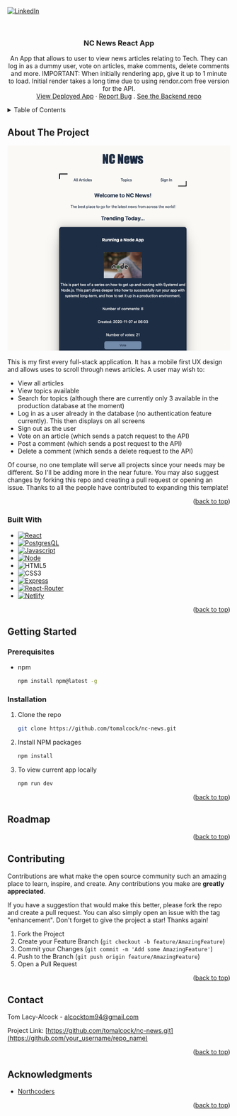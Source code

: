 <a name="readme-top"></a>

<!-- PROJECT SHIELDS -->
[![LinkedIn][linkedin-shield]][linkedin-url]



<!-- PROJECT LOGO -->
<br />
<div align="center">

  <h3 align="center">NC News React App</h3>

  <p align="center">
    An App that allows to user to view news articles relating to Tech. They can log in as a dummy user, vote on articles, make comments, delete comments and more. IMPORTANT: When initially rendering app, give it up to 1 minute to load. Initial render takes a long time due to using rendor.com free version for the API.
    <br />
    <a href="https://nc-news-tla.netlify.app">View Deployed App</a>
    ·
    <a href="">Report Bug</a>
    .
    <a href="https://github.com/tomalcock/backend-project">See the Backend repo</a>
  </p>
</div>



<!-- TABLE OF CONTENTS -->
<details>
  <summary>Table of Contents</summary>
  <ol>
    <li>
      <a href="#about-the-project">About The Project</a>
      <ul>
        <li><a href="#built-with">Built With</a></li>
      </ul>
    </li>
    <li>
      <a href="#getting-started">Getting Started</a>
      <ul>
        <li><a href="#prerequisites">Prerequisites</a></li>
        <li><a href="#installation">Installation</a></li>
      </ul>
    </li>
    <li><a href="#roadmap">Roadmap</a></li>
    <li><a href="#contact">Contact</a></li>
  </ol>
</details>



<!-- ABOUT THE PROJECT -->
## About The Project

[![Product Name Screen Shot][product-screenshot]](https://example.com)

This is my first every full-stack application. It has a mobile first UX design and allows uses to scroll through news articles. A user may wish to:

* View all articles
* View topics available 
* Search for topics (although there are currently only 3 available in the production database at the moment)
* Log in as a user already in the database (no authentication feature currently). This then displays on all screens
* Sign out as the user
* Vote on an article (which sends a patch request to the API)
* Post a comment (which sends a post request to the API)
* Delete a comment (which sends a delete request to the API)


Of course, no one template will serve all projects since your needs may be different. So I'll be adding more in the near future. You may also suggest changes by forking this repo and creating a pull request or opening an issue. Thanks to all the people have contributed to expanding this template!


<p align="right">(<a href="#readme-top">back to top</a>)</p>

### Built With

* [![React][React.js]][React-url]
* [![PostgresQL][PostgresQLimg]][PostgresQL-url]
* [![Javascript][Javascriptimg]][Javscript-url]
* [![Node][Nodeimg]][Node-url]
* ![HTML5][HTMLimg]
* ![CSS3][CSSimg]
* [![Express][Expressimg]][Express-url]
* [![React-Router][ReactRouterimg]][ReactRouter-url]
* [![Netlify][Netlifyimg]][Netlify-url]

<p align="right">(<a href="#readme-top">back to top</a>)</p>

<!-- GETTING STARTED -->
## Getting Started

### Prerequisites

* npm
  ```sh
  npm install npm@latest -g
  ```

### Installation

1. Clone the repo
   ```sh
   git clone https://github.com/tomalcock/nc-news.git
   ```
2. Install NPM packages
   ```sh
   npm install
   ```
3. To view current app locally
   ```sh
   npm run dev
   ```

<p align="right">(<a href="#readme-top">back to top</a>)</p>

<!-- ROADMAP -->
## Roadmap


<p align="right">(<a href="#readme-top">back to top</a>)</p>



<!-- CONTRIBUTING -->
## Contributing

Contributions are what make the open source community such an amazing place to learn, inspire, and create. Any contributions you make are **greatly appreciated**.

If you have a suggestion that would make this better, please fork the repo and create a pull request. You can also simply open an issue with the tag "enhancement".
Don't forget to give the project a star! Thanks again!

1. Fork the Project
2. Create your Feature Branch (`git checkout -b feature/AmazingFeature`)
3. Commit your Changes (`git commit -m 'Add some AmazingFeature'`)
4. Push to the Branch (`git push origin feature/AmazingFeature`)
5. Open a Pull Request

<p align="right">(<a href="#readme-top">back to top</a>)</p>

<!-- CONTACT -->
## Contact

Tom Lacy-Alcock - alcocktom94@gmail.com

Project Link: [https://github.com/tomalcock/nc-news.git](https://github.com/your_username/repo_name)

<p align="right">(<a href="#readme-top">back to top</a>)</p>



<!-- ACKNOWLEDGMENTS -->
## Acknowledgments

* [Northcoders](https://northcoders.com)

<p align="right">(<a href="#readme-top">back to top</a>)</p>



<!-- MARKDOWN LINKS & IMAGES -->
<!-- https://www.markdownguide.org/basic-syntax/#reference-style-links -->
[issues-shield]: https://img.shields.io/github/issues/othneildrew/Best-README-Template.svg?style=for-the-badge
[issues-url]: https://github.com/tomalcock/nc-news/issues
[linkedin-shield]: https://img.shields.io/badge/-LinkedIn-black.svg?style=for-the-badge&logo=linkedin&colorB=555
[linkedin-url]: https://linkedin.com/in/othneildrew
[product-screenshot]: /Screenshot.png
[React.js]: https://img.shields.io/badge/React-20232A?style=for-the-badge&logo=react&logoColor=61DAFB
[React-url]: https://reactjs.org/
[PostgresQLimg]: https://img.shields.io/badge/PostgreSQL-316192?style=for-the-badge&logo=postgresql&logoColor=white
[PostgresQL-url]: https://www.postgresql.org  
[Javascriptimg]:https://img.shields.io/badge/JavaScript-F7DF1E?style=for-the-badge&logo=javascript&logoColor=black
[Javscript-url]:https://www.javascript.com
[Nodeimg]:https://img.shields.io/badge/Node.js-43853D?style=for-the-badge&logo=node.js&logoColor=white
[Node-url]:https://nodejs.org/en
[HTMLimg]:https://img.shields.io/badge/HTML5-E34F26?style=for-the-badge&logo=html5&logoColor=white
[CSSimg]:https://img.shields.io/badge/CSS3-1572B6?style=for-the-badge&logo=css3&logoColor=white
[Expressimg]:https://img.shields.io/badge/Express.js-404D59?style=for-the-badge
[Express-url]:https://expressjs.com
[ReactRouterimg]:https://img.shields.io/badge/React_Router-CA4245?style=for-the-badge&logo=react-router&logoColor=white
[ReactRouter-url]:https://reactrouter.com/en/main
[Netlifyimg]:https://img.shields.io/badge/Netlify-00C7B7?style=for-the-badge&logo=netlify&logoColor=white
[Netlify-url]:https://www.netlify.com